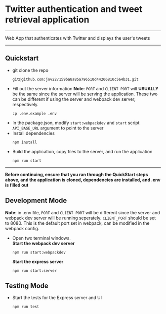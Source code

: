 # Twitter authentication and tweet retrieval application
---

Web App that authenticates with Twitter and displays the user's tweets

---
## Quickstart
* git clone the repo
  ```
  git@github.com:jnv22/159ba8a85a796510d44206810c564b31.git
  ```
* Fill out the server information
  **Note**: `PORT` and `CLIENT_PORT` will **USUALLY** be the same since the server will be serving the application. These two can be different if using the server and webpack dev server, respectively.
  ```
  cp .env.example .env
   ```
* In the package.json, modify `start:webpackdev` and `start` script `API_BASE_URL` argument to point to the server
* Install dependencies
  ```
  npm install
  ```
* Build the application, copy files to the server, and run the application
  ```
  npm run start
  ```

___

**Before continuing, ensure that you ran through the QuickStart steps above, and the application is cloned, dependencies are installed, and .env is filled out**
## Development Mode
**Note**: in .env file, `PORT` and `CLIENT_PORT` will be different since the server and webpack dev server will be running seperately. `CLIENT_PORT` should be set to 8080. This is the default port set in webpack, can be modified in the webpack config.
* Open two terminal windows.  
  **Start the webpack dev server**
  ```
  npm run start:webpackdev
  ```
  **Start the express server**
  ```
  npm run start:server
  ```


## Testing Mode
* Start the tests for the Express server and UI
  ```
  npm run test
  ```